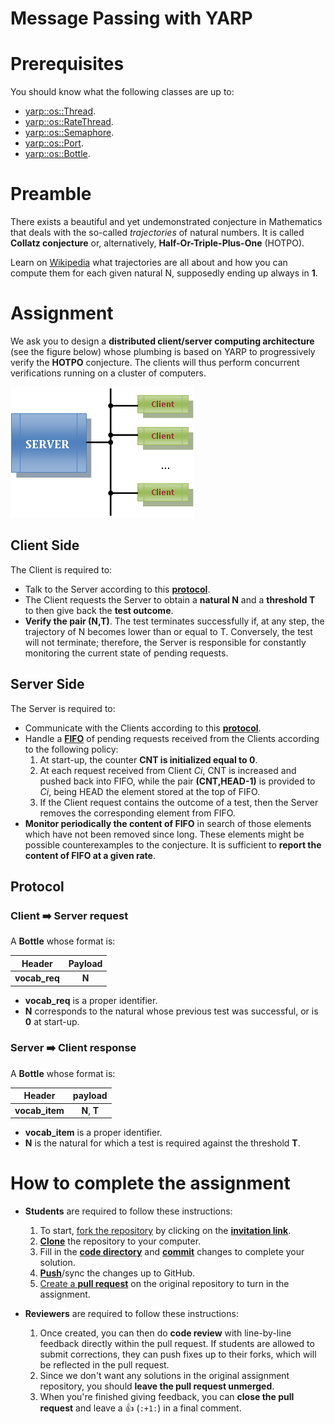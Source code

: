 Message Passing with YARP
=========================

# Prerequisites
You should know what the following classes are up to:
- [yarp::os::Thread](http://www.yarp.it/classyarp_1_1os_1_1Thread.html).
- [yarp::os::RateThread](http://www.yarp.it/classyarp_1_1os_1_1RateThread.html).
- [yarp::os::Semaphore](http://www.yarp.it/classyarp_1_1os_1_1Semaphore.html).
- [yarp::os::Port](http://www.yarp.it/classyarp_1_1os_1_1Port.html).
- [yarp::os::Bottle](http://www.yarp.it/classyarp_1_1os_1_1Bottle.html).

# Preamble
There exists a beautiful and yet undemonstrated conjecture in Mathematics that
deals with the so-called _trajectories_ of natural numbers. It is called **Collatz
conjecture** or, alternatively, **Half-Or-Triple-Plus-One** (HOTPO).

Learn on [Wikipedia](https://en.wikipedia.org/wiki/Collatz_conjecture) what
trajectories are all about and how you can compute them for each given natural N,
supposedly ending up always in **1**.

# Assignment
We ask you to design a **distributed client/server computing architecture**
(see the figure below) whose plumbing is based on YARP to progressively verify
the **HOTPO** conjecture. The clients will thus perform concurrent verifications
running on a cluster of computers.

![architecture](/misc/architecture.png)

## Client Side
The Client is required to:
- Talk to the Server according to this [**protocol**](#protocol).
- The Client requests the Server to obtain a **natural N** and a **threshold T** to
then give back the **test outcome**.
- **Verify the pair (N,T)**. The test terminates successfully if, at any step, the
trajectory of N becomes lower than or equal to T. Conversely, the test will not
terminate; therefore, the Server is responsible for constantly monitoring the
current state of pending requests.

## Server Side
The Server is required to:
- Communicate with the Clients according to this [**protocol**](#protocol).
- Handle a [**FIFO**](https://en.wikipedia.org/wiki/FIFO_(computing_and_electronics))
of pending requests received from the Clients according to the following policy:
    1. At start-up, the counter **CNT is initialized equal to 0**.
    2. At each request received from Client _Ci_, CNT is increased and pushed back
    into FIFO, while the pair **(CNT,HEAD-1)** is provided to _Ci_, being HEAD the
    element stored at the top of FIFO.
    3. If the Client request contains the outcome of a test, then the Server
    removes the corresponding element from FIFO.
- **Monitor periodically the content of FIFO** in search of those elements which
have not been removed since long. These elements might be possible counterexamples
to the conjecture. It is sufficient to **report the content of FIFO at a given rate**.

## Protocol

### Client :arrow_right: Server request
A **Bottle** whose format is:

| Header | Payload |
| :---: | :---: |
| **vocab_req** | **N** |

- **vocab_req** is a proper identifier.
- **N** corresponds to the natural whose previous test was successful, or is **0**
at start-up.

### Server :arrow_right: Client response
A **Bottle** whose format is:

| Header | payload |
| :---: | :---: |
| **vocab_item** | **N**, **T** |

- **vocab_item** is a proper identifier.
- **N** is the natural for which a test is required against the threshold **T**.

# How to complete the assignment
- **Students** are required to follow these instructions:
    1. To start, [fork the repository](https://guides.github.com/activities/forking/) by clicking on the [**invitation link**](https://classroom.github.com/assignment-invitations/cf638c49aa7f83e39b0598829c410605).
    2. [**Clone**](http://gitref.org/creating/#clone) the repository to your computer.
    3. Fill in the [**code directory**](/code) and [**commit**](http://gitref.org/basic/#commit) changes to complete your solution.
    4. [**Push**](http://gitref.org/remotes/#push)/sync the changes up to GitHub.
    5. [Create a **pull request**](https://help.github.com/articles/creating-a-pull-request) on the original repository to turn in the assignment.
    
- **Reviewers** are required to follow these instructions:
    1. Once created, you can then do **code review** with line-by-line feedback directly within the pull request. If students are allowed to submit corrections, they can push fixes up to their forks, which will be reflected in the pull request.
    2. Since we don't want any solutions in the original assignment repository, you should **leave the pull request unmerged**.
    3. When you're finished giving feedback, you can **close the pull request** and leave a :+1: (`:+1:`) in a final comment.
